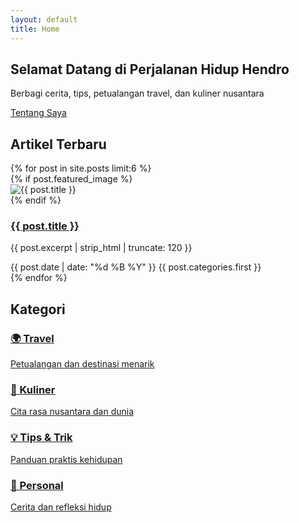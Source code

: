 ```yaml
---
layout: default
title: Home
---
```


<section class="hero">
    <div class="hero-content">
        <h1>Selamat Datang di Perjalanan Hidup Hendro</h1>
        <p>Berbagi cerita, tips, petualangan travel, dan kuliner nusantara</p>
        <a href="{{ '/about/' | relative_url }}" class="cta-button">Tentang Saya</a>
    </div>
</section>

<section class="featured-posts">
    <h2>Artikel Terbaru</h2>
    <div class="posts-grid">
        {% for post in site.posts limit:6 %}
        <article class="post-card">
            {% if post.featured_image %}
            <div class="post-image">
                <img src="{{ post.featured_image | relative_url }}" alt="{{ post.title }}">
            </div>
            {% endif %}
            <div class="post-content">
                <h3><a href="{{ post.url | relative_url }}">{{ post.title }}</a></h3>
                <p>{{ post.excerpt | strip_html | truncate: 120 }}</p>
                <div class="post-meta">
                    <time>{{ post.date | date: "%d %B %Y" }}</time>
                    <span class="category">{{ post.categories.first }}</span>
                </div>
            </div>
        </article>
        {% endfor %}
    </div>
</section>

<section class="categories">
    <h2>Kategori</h2>
    <div class="category-grid">
        <a href="/category/travel/" class="category-card">
            <h3>🌍 Travel</h3>
            <p>Petualangan dan destinasi menarik</p>
        </a>
        <a href="/category/kuliner/" class="category-card">
            <h3>🍜 Kuliner</h3>
            <p>Cita rasa nusantara dan dunia</p>
        </a>
        <a href="/category/tips/" class="category-card">
            <h3>💡 Tips & Trik</h3>
            <p>Panduan praktis kehidupan</p>
        </a>
        <a href="/category/personal/" class="category-card">
            <h3>📖 Personal</h3>
            <p>Cerita dan refleksi hidup</p>
        </a>
    </div>
</section>

